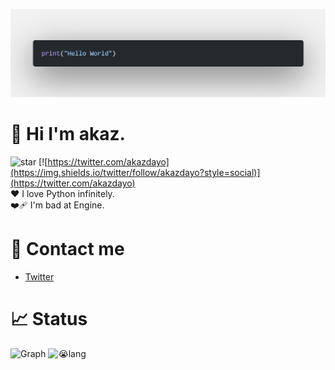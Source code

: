 ![banner](img/hello_world.png)

# 👋 Hi I'm akaz.
![star](https://img.shields.io/github/stars/akazdayo?style=social)
[![https://twitter.com/akazdayo](https://img.shields.io/twitter/follow/akazdayo?style=social)](https://twitter.com/akazdayo)  
❤️ I love Python infinitely.  
❤️‍🩹  I'm bad at Engine.
# 📮 Contact me
* [Twitter](https://twitter.com/akazdayo)



# 📈 Status
![Graph](http://github-profile-summary-cards.vercel.app/api/cards/profile-details?username=akazdayo&theme=zenburn)
![😭lang](http://github-profile-summary-cards.vercel.app/api/cards/repos-per-language?username=akazdayo&theme=zenburn&exclude=)
